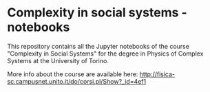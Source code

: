 # Complexity in social systems - notebooks
This repository contains all the Jupyter notebooks of the course "Complexity in Social Systems" for the degree in Physics of Complex Systems at the University of Torino.

More info about the course are available here:
http://fisica-sc.campusnet.unito.it/do/corsi.pl/Show?_id=4ef1

